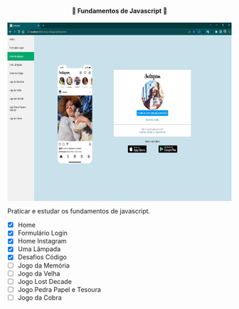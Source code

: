 <h4 align="center"> 
	🚧 Fundamentos de Javascript 🚀
</h4>

<p align="center" style="display: flex; align-items: flex-start; justify-content: center;">
  <img alt="versão 1 do projeto" title="#Fundamentos-de-Javascript" src="./.github/menu-responsive.jpg" height="400px">
</p>  

Praticar e estudar os fundamentos de javascript.

- [x] Home
- [x] Formulário Login
- [x] Home Instagram
- [x] Uma Lâmpada
- [x] Desafios Código
- [ ] Jogo da Memória
- [ ] Jogo da Velha
- [ ] Jogo Lost Decade
- [ ] Jogo Pedra Papel e Tesoura
- [ ] Jogo da Cobra 
